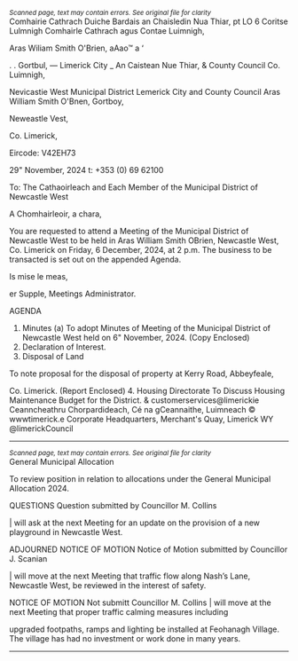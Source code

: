 *<small>Scanned page, text may contain errors. See original file for clarity</small>*  
Comhairie Cathrach Duiche Bardais an Chaisledin Nua Thiar,
pt LO 6 Coritse Lulmnigh Comhairle Cathrach agus Contae Luimnigh,

Aras Wiliam Smith O'Brien,
aAao™ a ‘

. . Gortbul,
— Limerick City _ An Caistean Nue Thiar,
& County Council Co. Luimnigh,

Nevicastie West Municipal District
Lemerick City and County Council
Aras William Smith O'Bnen,
Gortboy,

Neweastle Vest,

Co. Limerick,

Eircode: V42EH73

29" November, 2024 t: +353 (0) 69 62100

To: The Cathaoirleach and Each Member of the Municipal District of Newcastle West

A Chomhairleoir, a chara,

You are requested to attend a Meeting of the Municipal District of Newcastle West to be held
in Aras William Smith OBrien, Newcastle West, Co. Limerick on Friday, 6 December, 2024,
at 2 p.m. The business to be transacted is set out on the appended Agenda.

Is mise le meas,

er Supple,
Meetings Administrator.

AGENDA
1. Minutes
(a) To adopt Minutes of Meeting of the Municipal District of Newcastle West held on 6"
November, 2024.
(Copy Enclosed)
2. Declaration of Interest.
3. Disposal of Land

To note proposal for the disposal of property at Kerry Road, Abbeyfeale,

Co. Limerick.
(Report Enclosed)
4. Housing Directorate
To Discuss Housing Maintenance Budget for the District.
& customerservices@limerickie
Ceanncheathru Chorpardideach, Cé na gCeannaithe, Luimneach © wwwtimerick.e
Corporate Headquarters, Merchant's Quay, Limerick WY @limerickCouncil

---
*<small>Scanned page, text may contain errors. See original file for clarity</small>*  
General Municipal Allocation

To review position in relation to allocations under the General Municipal Allocation
2024.

QUESTIONS
Question submitted by Councillor M. Collins

| will ask at the next Meeting for an update on the provision of a new playground in
Newcastle West.

ADJOURNED NOTICE OF MOTION
Notice of Motion submitted by Councillor J. Scanian

| will move at the next Meeting that traffic flow along Nash’s Lane, Newcastle West,
be reviewed in the interest of safety.

NOTICE OF MOTION
Not submitt Councillor M. Collins
| will move at the next Meeting that proper traffic calming measures including

upgraded footpaths, ramps and lighting be installed at Feohanagh Village. The village
has had no investment or work done in many years.

---
